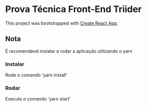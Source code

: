 # Prova Técnica Front-End Triider

This project was bootstrapped with [Create React App](https://github.com/facebook/create-react-app).

## Nota
É recomendável instalar e rodar a aplicação utilizando o yarn

### Instalar
Rode o comando 'yarn install'

### Rodar
Execute o comando 'yarn start'
